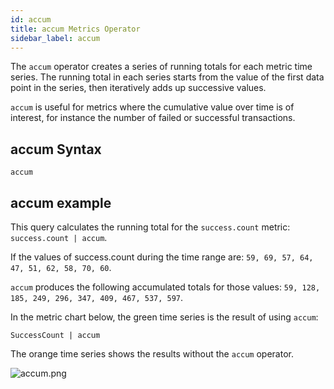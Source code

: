 ```yaml
---
id: accum
title: accum Metrics Operator
sidebar_label: accum
---
```



The `accum` operator creates a series of running totals for each metric time series. The running total in each series starts from the value of the first data point in the series, then iteratively adds up successive
values.

`accum` is useful for metrics where the cumulative value over time is of interest, for instance the number of failed or successful transactions.

## accum Syntax

`accum`

## accum example

This query calculates the running total for the `success.count` metric: `success.count | accum`.

If the values of success.count during the time range are: `59, 69, 57, 64, 47, 51, 62, 58, 70, 60`.

`accum` produces the following accumulated totals for those values: `59, 128, 185, 249, 296, 347, 409, 467, 537, 597`.

In the metric chart below, the green time series is the result of using
`accum`:

`SuccessCount | accum`

The orange time series shows the results without the `accum` operator.

![accum.png](/img/metrics/accum.png)  
 
